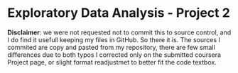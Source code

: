# Exploratory Data Analysis - Project 2

**Disclaimer**: we were not requested not to commit this to source control, and I do find it usefull keeping my files in GitHub. So there it is. The sources I commited are copy and pasted from my repository, there are few small differences due to both typos I corrected only on the submitted coursera Project page, or slight format readjustmet to better fit the code textbox. 

